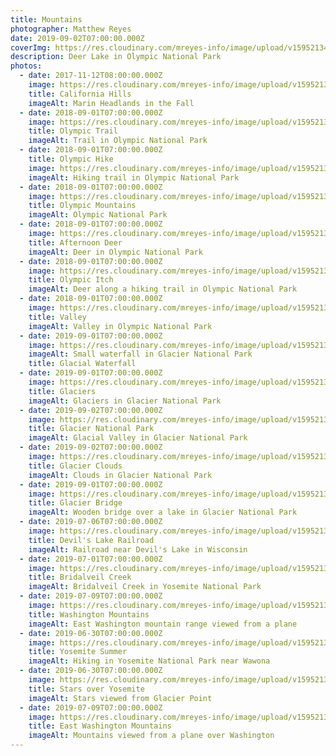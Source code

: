 ```yaml
---
title: Mountains
photographer: Matthew Reyes
date: 2019-09-02T07:00:00.000Z
coverImg: https://res.cloudinary.com/mreyes-info/image/upload/v1595213489/Mountains/Olympic_Lake.jpg
description: Deer Lake in Olympic National Park
photos:
  - date: 2017-11-12T08:00:00.000Z
    image: https://res.cloudinary.com/mreyes-info/image/upload/v1595213485/Mountains/California_Hills.jpg
    title: California Hills
    imageAlt: Marin Headlands in the Fall
  - date: 2018-09-01T07:00:00.000Z
    image: https://res.cloudinary.com/mreyes-info/image/upload/v1595213491/Mountains/Olympic_Trail.jpg
    title: Olympic Trail
    imageAlt: Trail in Olympic National Park
  - date: 2018-09-01T07:00:00.000Z
    title: Olympic Hike
    image: https://res.cloudinary.com/mreyes-info/image/upload/v1595213489/Mountains/Olympic_Hike.jpg
    imageAlt: Hiking trail in Olympic National Park
  - date: 2018-09-01T07:00:00.000Z
    image: https://res.cloudinary.com/mreyes-info/image/upload/v1595213489/Mountains/Olympic_Pine.jpg
    title: Olympic Mountains
    imageAlt: Olympic National Park
  - date: 2018-09-01T07:00:00.000Z
    image: https://res.cloudinary.com/mreyes-info/image/upload/v1595213489/Mountains/Olympic_Deer.jpg
    title: Afternoon Deer
    imageAlt: Deer in Olympic National Park
  - date: 2018-09-01T07:00:00.000Z
    image: https://res.cloudinary.com/mreyes-info/image/upload/v1595213489/Mountains/Olympic_Itch.jpg
    title: Olympic Itch
    imageAlt: Deer along a hiking trail in Olympic National Park
  - date: 2018-09-01T07:00:00.000Z
    image: https://res.cloudinary.com/mreyes-info/image/upload/v1595213488/Mountains/Olympic_Bowl.jpg
    title: Valley
    imageAlt: Valley in Olympic National Park
  - date: 2019-09-01T07:00:00.000Z
    image: https://res.cloudinary.com/mreyes-info/image/upload/v1595213488/Mountains/Glacier_Waterfall.jpg
    imageAlt: Small waterfall in Glacier National Park
    title: Glacial Waterfall
  - date: 2019-09-01T07:00:00.000Z
    image: https://res.cloudinary.com/mreyes-info/image/upload/v1595213487/Mountains/Glaciers.jpg
    title: Glaciers
    imageAlt: Glaciers in Glacier National Park
  - date: 2019-09-02T07:00:00.000Z
    image: https://res.cloudinary.com/mreyes-info/image/upload/v1595213487/Mountains/Glacier_National_Park.jpg
    title: Glacier National Park
    imageAlt: Glacial Valley in Glacier National Park
  - date: 2019-09-02T07:00:00.000Z
    image: https://res.cloudinary.com/mreyes-info/image/upload/v1595213487/Mountains/Glacier_Clouds.jpg
    title: Glacier Clouds
    imageAlt: Clouds in Glacier National Park
  - date: 2019-09-01T07:00:00.000Z
    image: https://res.cloudinary.com/mreyes-info/image/upload/v1595213486/Mountains/Glacier_Bridge.jpg
    title: Glacier Bridge
    imageAlt: Wooden bridge over a lake in Glacier National Park
  - date: 2019-07-06T07:00:00.000Z
    image: https://res.cloudinary.com/mreyes-info/image/upload/v1595213486/Mountains/Devils_Lake_Railroad.jpg
    title: Devil's Lake Railroad
    imageAlt: Railroad near Devil's Lake in Wisconsin
  - date: 2019-07-01T07:00:00.000Z
    image: https://res.cloudinary.com/mreyes-info/image/upload/v1595213485/Mountains/Bridalveil_Creek.jpg
    title: Bridalveil Creek
    imageAlt: Bridalveil Creek in Yosemite National Park
  - date: 2019-07-09T07:00:00.000Z
    image: https://res.cloudinary.com/mreyes-info/image/upload/v1595213485/Mountains/Washington_Mountains.jpg
    title: Washington Mountains
    imageAlt: East Washington mountain range viewed from a plane
  - date: 2019-06-30T07:00:00.000Z
    image: https://res.cloudinary.com/mreyes-info/image/upload/v1595213485/Mountains/Yosemite_Summer.jpg
    title: Yosemite Summer
    imageAlt: Hiking in Yosemite National Park near Wawona
  - date: 2019-06-30T07:00:00.000Z
    image: https://res.cloudinary.com/mreyes-info/image/upload/v1595213485/Mountains/Yosemite_Stars.jpg
    title: Stars over Yosemite
    imageAlt: Stars viewed from Glacier Point
  - date: 2019-07-09T07:00:00.000Z
    image: https://res.cloudinary.com/mreyes-info/image/upload/v1595213484/Mountains/Washington_Flight.jpg
    title: East Washington Mountains
    imageAlt: Mountains viewed from a plane over Washington
---
```

